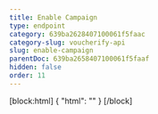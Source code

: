 ```yaml
---
title: Enable Campaign
type: endpoint
category: 639ba2628407100061f5faac
category-slug: voucherify-api
slug: enable-campaign
parentDoc: 639ba2658407100061f5faaf
hidden: false
order: 11
---
```

[block:html]
{
  "html": "<style>\n[title=\"Toggle library\"] { \n  display: none; }\n.LanguagePicker-divider { \n  display: none; }\n.Playground-section3VTXuaYZivJK > .APISectionHeader3LN_-QIR0m7x {\n  display: none; }\n.LanguagePicker-languages1qVVo_v6AlP9 {\n  display: none; }\n</style>"
}
[/block]